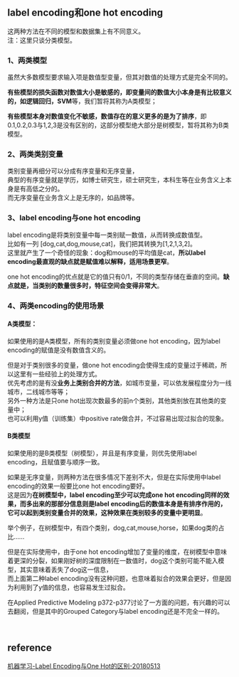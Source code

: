 ## label encoding和one hot encoding
这两种方法在不同的模型和数据集上有不同意义。  
注：这里只谈分类模型。
### 1、两类模型
虽然大多数模型要求输入项是数值型变量，但其对数值的处理方式是完全不同的。 

**有些模型的损失函数对数值大小是敏感的，即变量间的数值大小本身是有比较意义的，如逻辑回归，SVM**等，我们暂将其称为A类模型；  

**有些模型本身对数值变化不敏感，数值存在的意义更多的是为了排序**，即0.1,0.2,0.3与1,2,3是没有区别的，这部分模型绝大部分是树模型，暂将其称为B类模型。
### 2、两类类别变量
类别变量再细分可以分成有序变量和无序变量，  
典型的有序变量就是学历，如博士研究生，硕士研究生，本科生等在业务含义上本身是有高低之分的。  
而无序变量在业务含义上是无序的，如品牌等。 
### 3、label encoding与one hot encoding
label encoding是将类别变量中每一类别赋一数值，从而转换成数值型。  
比如有一列 [dog,cat,dog,mouse,cat]，我们把其转换为[1,2,1,3,2]。  
这里就产生了一个奇怪的现象：dog和mouse的平均值是cat，**所以label encoding最直观的缺点就是赋值难以解释，适用场景更窄**。

one hot encoding的优点就是它的值只有0/1，不同的类型存储在垂直的空间。**缺点就是，当类别的数量很多时，特征空间会变得非常大**。
### 4、两类encoding的使用场景
#### A类模型：  
如果使用的是A类模型，所有的类别变量必须做one hot encoding，因为label encoding的赋值是没有数值含义的。 

但是对于类别很多的变量，做one hot encoding会使得生成的变量过于稀疏，所以这里有一些经验上的处理方式。  
优先考虑的是有没**业务上类别合并的方法**，如城市变量，可以依发展程度分为一线城市，二线城市等等；  
另外一种方法是只one hot出现次数最多的前n个类别，其他类别放在其他类的变量中；  
也可以利用y值（训练集）中positive rate做合并，不过容易出现过拟合的现象。

#### B类模型
如果使用的是B类模型（树模型），并且是有序变量，则优先使用label encoding，且赋值要与顺序一致。

如果是无序变量，则两种方法在很多情况下差别不大，但是在实际使用中label encoding的效果一般要比one hot encoding要好。  
这是因为**在树模型中，label encoding至少可以完成one hot encoding同样的效果，而多出来的那部分信息则是label encoding后的数值本身是有排序作用的，它可以起到类别变量合并的效果，这种效果在类别较多的变量中更明显**。

举个例子，在树模型中，有四个类别，dog,cat,mouse,horse，如果dog类的占比……

但是在实际使用中，由于one hot encoding增加了变量的维度，在树模型中意味着更深的分裂，如果刚好树的深度限制在一数值时，dog这个类别可能不能入模型，其实意味着丢失了dog这一信息，  
而上面第二种label encoding没有这种问题，也意味着拟合的效果会更好，但是因为利用到了y值的信息，也容易发生过拟合。

在Applied Predictive Modeling p372-p377讨论了一方面的问题，有兴趣的可以去翻阅，但是其中的Grouped Category与label encoding还是不完全一样的。

&nbsp;
## reference
[机器学习-Label Encoding与One Hot的区别-20180513](https://zhuanlan.zhihu.com/p/36804348)
